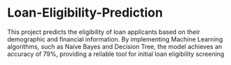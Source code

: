 # Loan-Eligibility-Prediction
This project predicts the eligibility of loan applicants based on their demographic and financial information. By implementing Machine Learning algorithms, such as Naive Bayes and Decision Tree, the model achieves an accuracy of 79%, providing a reliable tool for initial loan eligibility screening
